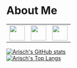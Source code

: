 # About Me
<table>
  <tr>
    <td>
      <a href="https://www.facebook.com/profile.php?id=100009354777133">
        <img src="https://upload.wikimedia.org/wikipedia/commons/thumb/f/ff/Facebook_logo_36x36.svg/1200px-Facebook_logo_36x36.svg.png" width="40">
       </a>
      <br>
    </td>
    <td>
      <a href="https://www.instagram.com/ar1sch_/">
        <img src="https://th.bing.com/th/id/R.5e04fd779e7607a47d0bad14976caa90?rik=MYieavaZpaXrMw&riu=http%3a%2f%2f1000logos.net%2fwp-content%2fuploads%2f2017%2f02%2fNew-Instagram-logo.jpg&ehk=kTNHOU7RNhSBC8VTl4FPXOmyjXgyJlrNtPiZ9qk03fA%3d&risl=&pid=ImgRaw&r=0" width="40">
      </a>
      <br>
    </td>
    <td>
      <a href="https://discord.com/channels/@me">
         <img src="https://th.bing.com/th/id/OIP.J81kMwAapeNoEOkoyw1N6gHaHa?pid=ImgDet&rs=1" width="40">
      </a>
      <br>
    </td>
   </tr>
 </table>

[![Arisch's GitHub stats](https://github-readme-stats.vercel.app/api?username=arisch24&show_icons=true&theme=dracula)](https://github.com/arisch24/github-readme-stats)
<br>
[![Arisch's Top Langs](https://github-readme-stats.vercel.app/api/top-langs/?username=arisch24&theme=noctis_minimus)](https://github.com/arisch24/github-readme-stats)

<!---
Arisch24/Arisch24 is a ✨ special ✨ repository because its `README.md` (this file) appears on your GitHub profile.
You can click the Preview link to take a look at your changes.
--->
